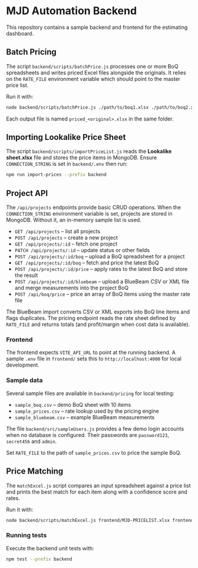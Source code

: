 # MJD Automation Backend

This repository contains a sample backend and frontend for the estimating dashboard.

## Batch Pricing

The script `backend/scripts/batchPrice.js` processes one or more BoQ spreadsheets and writes priced Excel files alongside the originals. It relies on the `RATE_FILE` environment variable which should point to the master price list.

Run it with:

```bash
node backend/scripts/batchPrice.js ./path/to/boq1.xlsx ./path/to/boq2.xlsx
```

Each output file is named `priced_<original>.xlsx` in the same folder.

## Importing Lookalike Price Sheet

The script `backend/scripts/importPriceList.js` reads the **Lookalike sheet.xlsx**
file and stores the price items in MongoDB. Ensure `CONNECTION_STRING` is set in
`backend/.env` then run:

```bash
npm run import-prices --prefix backend
```

## Project API

The `/api/projects` endpoints provide basic CRUD operations. When the `CONNECTION_STRING` environment variable is set, projects are stored in MongoDB. Without it, an in-memory sample list is used.

- `GET /api/projects` – list all projects
- `POST /api/projects` – create a new project
- `GET /api/projects/:id` – fetch one project
- `PATCH /api/projects/:id` – update status or other fields
- `POST /api/projects/:id/boq` – upload a BoQ spreadsheet for a project
- `GET /api/projects/:id/boq` – fetch and price the latest BoQ
- `POST /api/projects/:id/price` – apply rates to the latest BoQ and store the result
- `POST /api/projects/:id/bluebeam` – upload a BlueBeam CSV or XML file and merge measurements into the project BoQ
- `POST /api/boq/price` – price an array of BoQ items using the master rate file

The BlueBeam import converts CSV or XML exports into BoQ line items and flags duplicates. The pricing endpoint reads the rate sheet defined by `RATE_FILE` and returns totals (and profit/margin when cost data is available).

### Frontend

The frontend expects `VITE_API_URL` to point at the running backend. A sample `.env` file in `frontend/` sets this to `http://localhost:4000` for local development.

### Sample data

Several sample files are available in `backend/pricing` for local testing:

- `sample_boq.csv` – demo BoQ sheet with 10 items
- `sample_prices.csv` – rate lookup used by the pricing engine
- `sample_bluebeam.csv` – example BlueBeam measurements

The file `backend/src/sampleUsers.js` provides a few demo login accounts when no database is configured. Their passwords are `password123`, `secret456` and `admin`.

Set `RATE_FILE` to the path of `sample_prices.csv` to price the sample BoQ.

## Price Matching

The `matchExcel.js` script compares an input spreadsheet against a price list and
prints the best match for each item along with a confidence score and rates.

Run it with:

```bash
node backend/scripts/matchExcel.js frontend/MJD-PRICELIST.xlsx frontend/Input.xlsx
```

### Running tests

Execute the backend unit tests with:

```bash
npm test --prefix backend
```
